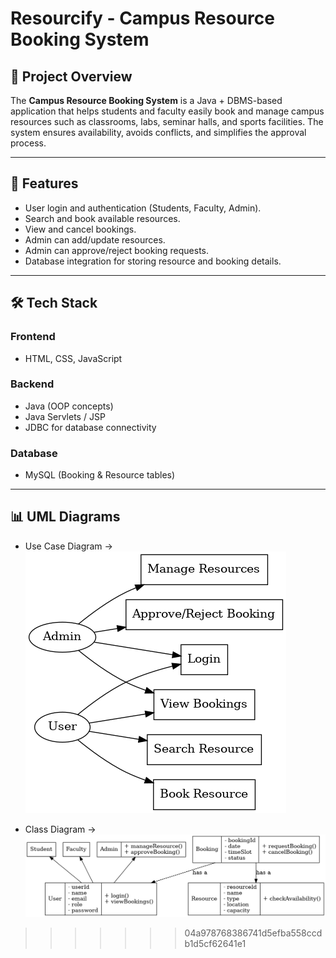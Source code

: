 
# Resourcify - Campus Resource Booking System

## 📌 Project Overview
The **Campus Resource Booking System** is a Java + DBMS-based application that helps students and faculty easily book and manage campus resources such as classrooms, labs, seminar halls, and sports facilities. The system ensures availability, avoids conflicts, and simplifies the approval process.

---

## 🎯 Features
- User login and authentication (Students, Faculty, Admin).
- Search and book available resources.
- View and cancel bookings.
- Admin can add/update resources.
- Admin can approve/reject booking requests.
- Database integration for storing resource and booking details.

---

## 🛠 Tech Stack
### Frontend
- HTML, CSS, JavaScript

### Backend
- Java (OOP concepts)
- Java Servlets / JSP
- JDBC for database connectivity

### Database
- MySQL (Booking & Resource tables)

---

## 📊 UML Diagrams
- Use Case Diagram ->  ![Use Case Diagram](use_case_diagram.png)

- Class Diagram -> ![Class Diagram](class_diagram.png)
  


>>>>>>> 04a978768386741d5efba558ccdb1d5cf62641e1
